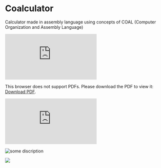 # Coalculator
Calculator made in assembly language using concepts of COAL (Computer Organization and Assembly Language)

<!-- <iframe
    src="https://drive.google.com/viewerng/viewer?embedded=true&url=http://infolab.stanford.edu/pub/papers/google.pdf#toolbar=0&scrollbar=0"
    frameBorder="0"
    scrolling="auto"
    height="100%"
    width="100%"
></iframe> -->

<object data="https://drive.google.com/viewerng/viewer?embedded=true&url=http://infolab.stanford.edu/pub/papers/google.pdf#toolbar=0&scrollbar=0" type="application/pdf" width="700px" height="700px">
    <embed src="https://drive.google.com/viewerng/viewer?embedded=true&url=http://infolab.stanford.edu/pub/papers/google.pdf#toolbar=0&scrollbar=0">
        <p>
            This browser does not support PDFs. Please download the PDF to view it: 
            <a href="https://drive.google.com/viewerng/viewer?embedded=true&url=http://infolab.stanford.edu/pub/papers/google.pdf#toolbar=0&scrollbar=0">Download PDF</a>.
        </p>
    </embed>
</object>

<embed src="https://drive.google.com/viewerng/viewer?embedded=true&url=http://infolab.stanford.edu/pub/papers/google.pdf" type="application/pdf">
<object data="https://drive.google.com/viewerng/viewer?embedded=true&url=http://infolab.stanford.edu/pub/papers/google.pdf" type="application/pdf" width="100%"> 
</object>

![some discription](https://drive.google.com/viewerng/viewer?embedded=true&url=http://infolab.stanford.edu/pub/papers/google.pdf "some discription")

<image src="https://drive.google.com/viewerng/viewer?embedded=true&url=http://infolab.stanford.edu/pub/papers/google.pdf"/>